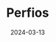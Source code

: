 ---  
layout: startup_page  
title: "Perfios"  
id: "perfios.com"  
permalink: "/perfiosperfios.com03132024/"  
website: "https://www.perfios.com/"  
funding_round: "Series D1"  
funding_amount: "$80M"  
investors: "Teachers' Venture Growth (TVG)"  
about: "Perfios is a B2B SaaS fintech company providing software platforms and products to financial institutions for streamlined origination, onboarding, decision-making, underwriting, and monitoring processes. Its digital transformation offerings include over 75 products and platforms, and more than 500 APIs, aiming to power financial inclusion globally."  
markets: "Fintech, SaaS, Financial Services, Banking, Loan Analytics, data analytics, machine learning, artifical intelligence, fintech, machine learning data plaform, SAAS, Finance, Banking, Account Aggregator, B2b Fintech, API, Onboarding, Verification, KYC APIs, and Insuretech"  
hq: "Bangalore, Karnataka, India"  
founded_year: "2008"  
linkedin: "https://www.linkedin.com/company/perfios"  
twitter: "http://twitter.com/perfios"  
instagram: ""  
facebook: "https://www.facebook.com/Perfios/"  
crunchbase: "https://www.crunchbase.com/organization/perfios-software-solutions-pvt-ltd"  
pitchbook: "https://pitchbook.com/profiles/company/88468-21"  

date_display: "13-Mar-2024"  
date: "2024-03-13"

# SEO Optimization  
meta_title: "Perfios - Series D1 Funding ($80M)"  
meta_description: "Perfios, Perfios is a B2B SaaS fintech company providing software platforms and products to financial institutions for streamlined origination, onboarding, dec..."  
meta_keywords: "Perfios, Fintech, SaaS, Financial Services, Banking, Loan Analytics, data analytics, machine learning, artifical intelligence, fintech, machine learning data plaform, SAAS, Finance, Banking, Account Aggregator, B2b Fintech, API, Onboarding, Verification, KYC APIs, and Insuretech, Series D1 funding"  
canonical_url: "https://startup.projectstartups.com/perfiosperfios.com03132024/"  
---